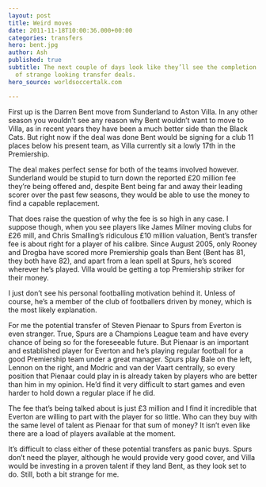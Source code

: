 ```yaml
---
layout: post
title: Weird moves
date: 2011-11-18T10:00:36.000+00:00
categories: transfers
hero: bent.jpg
author: Ash
published: true
subtitle: The next couple of days look like they’ll see the completion of a couple
  of strange looking transfer deals.
hero_source: worldsoccertalk.com

---
```

First up is the Darren Bent move from Sunderland to Aston Villa. In any other season you wouldn’t see any reason why Bent wouldn’t want to move to Villa, as in recent years they have been a much better side than the Black Cats. But right now if the deal was done Bent would be signing for a club 11 places below his present team, as Villa currently sit a lowly 17th in the Premiership.

The deal makes perfect sense for both of the teams involved however. Sunderland would be stupid to turn down the reported £20 million fee they’re being offered and, despite Bent being far and away their leading scorer over the past few seasons, they would be able to use the money to find a capable replacement.

That does raise the question of why the fee is so high in any case. I suppose though, when you see players like James Milner moving clubs for £26 mill, and Chris Smalling’s ridiculous £10 million valuation, Bent’s transfer fee is about right for a player of his calibre. Since August 2005, only Rooney and Drogba have scored more Premiership goals than Bent (Bent has 81, they both have 82), and apart from a lean spell at Spurs, he’s scored wherever he’s played. Villa would be getting a top Premiership striker for their money.

I just don’t see his personal footballing motivation behind it. Unless of course, he’s a member of the club of footballers driven by money, which is the most likely explanation.

For me the potential transfer of Steven Pienaar to Spurs from Everton is even stranger. True, Spurs are a Champions League team and have every chance of being so for the foreseeable future. But Pienaar is an important and established player for Everton and he’s playing regular football for a good Premiership team under a great manager. Spurs play Bale on the left, Lennon on the right, and Modric and van der Vaart centrally, so every position that Pienaar could play in is already taken by players who are better than him in my opinion. He’d find it very difficult to start games and even harder to hold down a regular place if he did.

The fee that’s being talked about is just £3 million and I find it incredible that Everton are willing to part with the player for so little. Who can they buy with the same level of talent as Pienaar for that sum of money? It isn’t even like there are a load of players available at the moment.

It’s difficult to class either of these potential transfers as panic buys. Spurs don’t need the player, although he would provide very good cover, and Villa would be investing in a proven talent if they land Bent, as they look set to do. Still, both a bit strange for me.